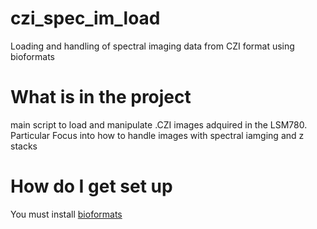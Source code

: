 # czi_spec_im_load
Loading and handling of spectral imaging data from CZI format using bioformats

# What is in the project

main script to load and manipulate .CZI images adquired in the LSM780. Particular Focus into how to handle images with spectral iamging and z stacks

# How do I get set up
You must install [bioformats](https://docs.openmicroscopy.org/bio-formats/6.1.0/users/matlab/index.html)

